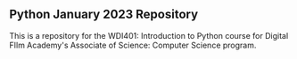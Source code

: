 ## Python January 2023 Repository

 This is a repository for the WDI401: Introduction to Python course for Digital FIlm Academy's Associate of Science: Computer Science program.